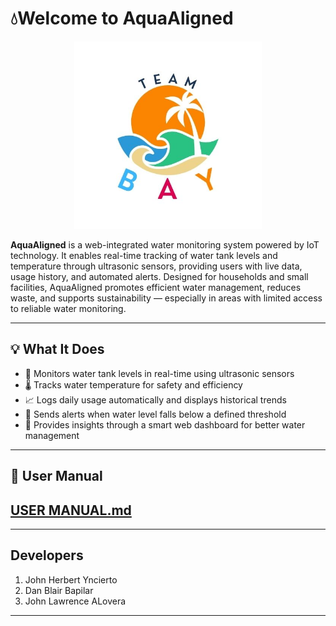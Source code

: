 # 💧Welcome to AquaAligned

<p align="center">
  <img src="assets/BAY.jpg" width="300" alt="DentalLens Logo"/>
</p>

**AquaAligned** is a web-integrated water monitoring system powered by IoT technology. It enables real-time tracking of water tank levels and temperature through ultrasonic sensors, providing users with live data, usage history, and automated alerts. Designed for households and small facilities, AquaAligned promotes efficient water management, reduces waste, and supports sustainability — especially in areas with limited access to reliable water monitoring.

---
## 💡 What It Does

- 🌊 Monitors water tank levels in real-time using ultrasonic sensors
- 🌡️ Tracks water temperature for safety and efficiency
- 📈 Logs daily usage automatically and displays historical trends
- 🔔 Sends alerts when water level falls below a defined threshold
- 🧠 Provides insights through a smart web dashboard for better water management

---
## 📗 User Manual 
[USER MANUAL.md](UserManual.md)
---

---
## Developers 
1. John Herbert Yncierto
2. Dan Blair Bapilar
3. John Lawrence ALovera
---
